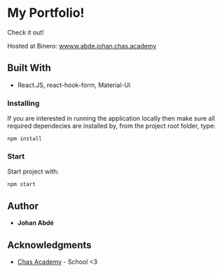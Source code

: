 # My Portfolio!

Check it out!

Hosted at Binero: [wwww.abde.johan.chas.academy](http://abde.johan.chas.academy)

## Built With

- React.JS, react-hook-form, Material-Ui

### Installing

If you are interested in running the application locally then make sure all required dependecies are installed by,
from the project root folder, type:

```
npm install
```

### Start

Start project with:

```
npm start
```

## Author

- **Johan Abdé**

## Acknowledgments

- [Chas Academy](https://chasacademy.se/) - School <3
